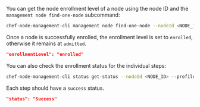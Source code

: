 You can get the node enrollment level of a node using the node ID and the `management node find-one-node` subcommand:

```sh
chef-node-management-cli management node find-one-node --nodeId <NODE_ID> --profile <NODE_MANAGER_PROFILE_NAME>
```

Once a node is successfully enrolled, the enrollment level is set to `enrolled`, otherwise it remains at `admitted`.

```json
"enrollmentLevel": "enrolled"
```

You can also check the enrollment status for the individual steps:

```sh
chef-node-management-cli status get-status --nodeId <NODE_ID> --profile <NODE_MANAGER_PROFILE_NAME>
```

Each step should have a `success` status.

```json
"status": "Success"
```
